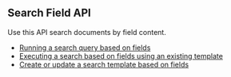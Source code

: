 ## Search Field API

Use this API search documents by field content.

* [Running a search query based on fields](search.md)
* [Executing a search based on fields using an existing template](template_search.md)
* [Create or update a search template based on fields](template_create_update.md)